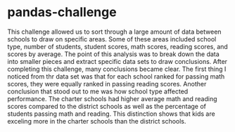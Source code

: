 # pandas-challenge
This challenge allowed us to sort through a large amount of data between schools to draw on specific areas. Some of these areas included school type, number of students, student scores, math scores, reading scores, and scores by average. The point of this analysis was to break down the data into smaller pieces and extract specific data sets to draw conclusions.
After completing this challenge, many conclusions became clear. The first thing I noticed from thr data set was that for each school ranked for passing math scores, they were equally ranked in passing reading scores. Another conclusion that stood out to me was how school type affected performance. The charter schools had higher average math and reading scores compared to the district schools as well as the percentage of students passing math and reading. This distinction shows that kids are exceling more in the charter schools than the district schools.
